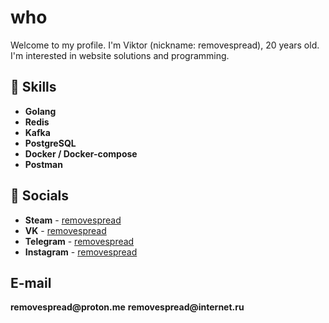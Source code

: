 # who
Welcome to my profile. I'm Viktor (nickname: removespread), 20 years old. I'm interested in website solutions and programming.

## 📍 Skills
- __Golang__
- __Redis__
- __Kafka__
- __PostgreSQL__
- __Docker / Docker-compose__
- __Postman__

## 💬 Socials
- __Steam__ - [removespread](https://steamcommunity.com/id/accuratedog/)
- __VK__ - [removespread](https://vk.com/removespread/)
- __Telegram__ - [removespread](https://t.me/fakelag)
- __Instagram__ - [removespread](https://instagram.com/removespread/)

## E-mail
__removespread@proton.me__
__removespread@internet.ru__
